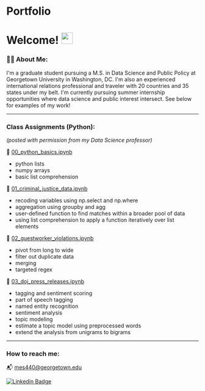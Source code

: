 # Portfolio

<h1>
 Welcome!
  <img src="https://media.giphy.com/media/hvRJCLFzcasrR4ia7z/giphy.gif" width="30px"/>
</h1>

### :woman_technologist: About Me:

I'm a graduate student pursuing a M.S. in Data Science and Public Policy at Georgetown University in Washington, DC. I'm also an experienced international relations professional and traveler with 20 countries and 35 states under my belt. I'm currently pursuing summer internship opportunities where data science and public interest intersect. See below for examples of my work!

---

### Class Assignments (Python): 

*(posted with permission from my Data Science professor)*

:green_book: [00_python_basics.ipynb](https://github.com/Mag-Sul/Portfolio/blob/main/code/00_python_basics.ipynb)
- python lists
- numpy arrays
- basic list comprehension

:green_book: [01_criminal_justice_data.ipynb](https://github.com/Mag-Sul/Portfolio/blob/main/code/01_criminal_justice_data.ipynb)
- recoding variables using np.select and np.where
- aggregation using groupby and agg
- user-defined function to find matches within a broader pool of data
- using list comprehension to apply a function iteratively over list elements

:green_book: [02_guestworker_violations.ipynb](https://github.com/Mag-Sul/Portfolio/blob/main/code/02_guestworker_violations.ipynb)
- pivot from long to wide
- filter out duplicate data 
- merging 
- targeted regex

:green_book: [03_doj_press_releases.ipynb](https://github.com/Mag-Sul/Portfolio/blob/main/code/03_doj_press_releases.ipynb)
- tagging and sentiment scoring
- part of speech tagging
- named entity recognition
- sentiment analysis
- topic modeling
- estimate a topic model using preprocessed words
- extend the analysis from unigrams to bigrams

---
### How to reach me:

:mailbox_with_mail: [mes440@georgetown.edu](mailto:mes440@georgetown.edu?subject=[GitHub]%20Source%20Han%20Sans)

[![Linkedin Badge](https://img.shields.io/badge/-Maggie-blue?style=flat&logo=Linkedin&logoColor=white)](https://www.linkedin.com/in/mes440/)
